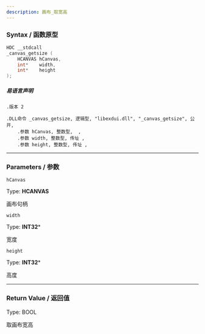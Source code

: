 ```yaml
---
description: 画布_取宽高
---
```


### Syntax / 函数原型

```C++
HDC __stdcall 
_canvas_getsize (
    HCANVAS hCanvas,
    int*    width,
    int*    height
);
```

##### 易语言声明

```Elang
.版本 2

.DLL命令 _canvas_getsize, 逻辑型, "libexdui.dll", "_canvas_getsize", 公开, 
    .参数 hCanvas, 整数型,  , 
    .参数 width, 整数型, 传址 , 
    .参数 height, 整数型, 传址 , 
```

---

### Parameters / 参数

`hCanvas`

Type: **HCANVAS**

画布句柄

`width`

Type: **INT32***

宽度

`height`

Type: **INT32***

高度


---

### Return Value / 返回值

Type: BOOL

取画布宽高